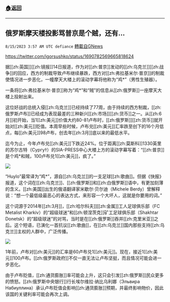 ###  [:house:返回](README.md)
---


## 俄罗斯摩天楼投影骂普京是个贼，还有...
`8/15/2023 3:57 AM UTC defiance` [轉載自GNews](https://gnews.org/articles/1553783)

https://twitter.com/igorsushko/status/1690782569665818624

据[[zh:英国]][[zh:镜报]]14日报道，作为对[[zh:普京]]发动的[[zh:乌克兰]][[zh:战争]]的回应，西方的制裁导致卢布继续暴跌，西方对[[zh:弗拉基米尔·普京]]的制裁使情况进一步恶化，一幢摩天大楼上的滚动字幕将他称为“鸡*”（男性生殖器）。

一条将[[zh:弗拉基米尔·普京]]称为“鸡*”和“贼”的信息从[[zh:俄罗斯]]一座摩天大楼上投射出来。

这位好战的总统入侵[[zh:乌克兰]]已经持续了77周，由于持续的西方制裁，[[zh:俄罗斯卢布]]已经成为表现最差的三种新兴[[zh:市场]][[zh:货币]]之一。从[[zh:6月]]初开始，当1[[zh:美元]]价值大约80-81卢布时，[[zh:俄罗斯]][[zh:货币]]就开始对[[zh:美元]]贬值。本周早些时候，卢布兑[[zh:美元]]汇率跌至创下的16个月低点，每[[zh:美元]]98卢布，创去年[[zh:3月]]底以来的最低水平。

迄今为止，今年卢布兑[[zh:美元]]下跌近24%。位于距离[[zh:莫斯科]]1330英里的苏尔古特（Сургу́т）的SIA-PRESS中心大楼上方的滚动字幕写着：“[[zh:普京]]是个鸡*和贼，100卢布兑1[[zh:美元]]，疯了。”

![](ipfs://QmRG4S3t89LKhNgBX46j118kgTfrph93CNMDwTacqJXmXg?.png)

“Huylo”最常译为“鸡*”，源自[[zh:乌克兰]]的一支足球[[zh:歌曲]]。但据《快报》报道，这个词在[[zh:乌克兰]]、[[zh:俄罗斯]]和[[zh:白俄罗斯]]语中，有更加刻薄的含义。[[zh:美国]]出生的俄语翻译家米歇尔·贝尔迪（Michele Berdy）曾解释说：“想一个最低级最恶心的表达方式，来形容一个大坏人，这就是你要用的词。”

这个词源于2014年[[zh:3月]]，[[zh:哈尔科夫]][[zh:金属]]工人足球俱乐部（FC Metalist Kharkiv）的“超级球迷”和[[zh:顿涅茨克]]矿工足球俱乐部（Shakhtar Donetsk）的“超级球迷”的对骂，当时是在[[zh:俄罗斯]]吞并[[zh:克里米亚]]之后。这个短语，已演化一首抗议[[zh:歌曲]]，在[[zh:乌克兰]]国内那些支持[[zh:乌克兰]]主权的人群中，广泛传播。

![](ipfs://QmR8ViUpjmEn8Ux3aMn2WVnG93RVEcE7fHSwP5y93KFdPF?.png)

1年前，卢布对[[zh:美元]]的汇率是60卢布兑1[[zh:美元]]。现在，接近1[[zh:美元]]100卢布。[[zh:俄罗斯政府]]不仅一直无法让卢布坚挺，而且情况可能会进一步恶化。

由于卢布贬值，[[zh:通货膨胀]]率可能会上升，这只会引发[[zh:俄罗斯]]民众更多的愤怒。[[zh:俄罗斯中央银行]]行长埃尔维拉·纳比乌利娜（Эльвира Набиуллина）承认卢布贬值会影响[[zh:通货膨胀]]预期，并最终影响物价，因此该国的关键利率可能会再次上调。
